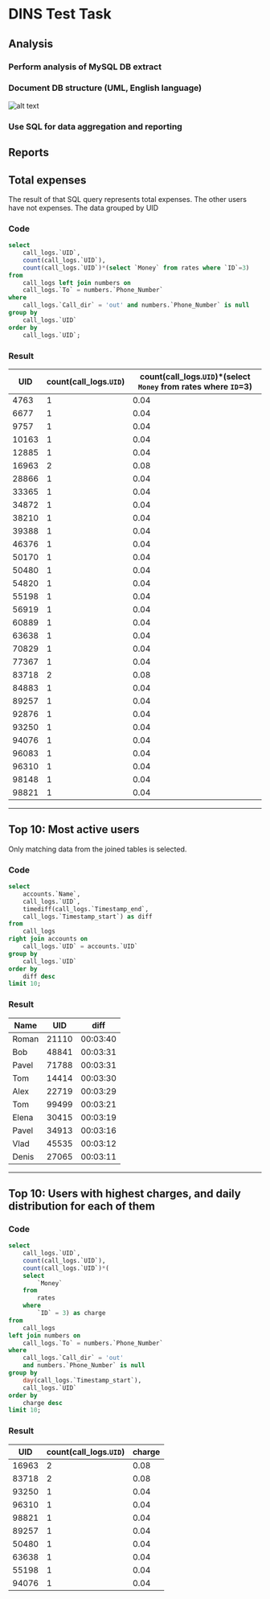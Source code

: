 # DINS Test Task

## Analysis

### Perform analysis of MySQL DB extract

### Document DB structure (UML, English language)
![alt text](test_task/UML_calls.png)
### Use SQL for data aggregation and reporting

## Reports

## Total expenses

The result of that SQL query represents total expenses. The other users have not expenses. The data grouped by UID 
### Code

```sql
select
    call_logs.`UID`,
    count(call_logs.`UID`),
    count(call_logs.`UID`)*(select `Money` from rates where `ID`=3)
from
    call_logs left join numbers on 
    call_logs.`To` = numbers.`Phone_Number`
where
    call_logs.`Call_dir` = 'out' and numbers.`Phone_Number` is null
group by
    call_logs.`UID`
order by
    call_logs.`UID`;
```

### Result

|UID|count(call_logs.`UID`)|count(call_logs.`UID`)*(select `Money` from rates where `ID`=3)|
|---|----------------------|---------------------------------------------------------------|
|4763|1|0.04|
|6677|1|0.04|
|9757|1|0.04|
|10163|1|0.04|
|12885|1|0.04|
|16963|2|0.08|
|28866|1|0.04|
|33365|1|0.04|
|34872|1|0.04|
|38210|1|0.04|
|39388|1|0.04|
|46376|1|0.04|
|50170|1|0.04|
|50480|1|0.04|
|54820|1|0.04|
|55198|1|0.04|
|56919|1|0.04|
|60889|1|0.04|
|63638|1|0.04|
|70829|1|0.04|
|77367|1|0.04|
|83718|2|0.08|
|84883|1|0.04|
|89257|1|0.04|
|92876|1|0.04|
|93250|1|0.04|
|94076|1|0.04|
|96083|1|0.04|
|96310|1|0.04|
|98148|1|0.04|
|98821|1|0.04|

---

## Top 10: Most active users
Only matching data from the joined tables is selected. 
### Code

```sql
select
    accounts.`Name`,
    call_logs.`UID`,
    timediff(call_logs.`Timestamp_end`,
    call_logs.`Timestamp_start`) as diff
from
    call_logs
right join accounts on
    call_logs.`UID` = accounts.`UID`
group by
    call_logs.`UID`
order by
    diff desc
limit 10;
```

### Result

|Name|UID|diff|
|----|---|----|
|Roman|21110|00:03:40|
|Bob|48841|00:03:31|
|Pavel|71788|00:03:31|
|Tom|14414|00:03:30|
|Alex|22719|00:03:29|
|Tom|99499|00:03:21|
|Elena|30415|00:03:19|
|Pavel|34913|00:03:16|
|Vlad|45535|00:03:12|
|Denis|27065|00:03:11|

---

## Top 10: Users with highest charges, and daily distribution for each of them

### Code

```sql
select
    call_logs.`UID`,
    count(call_logs.`UID`),
    count(call_logs.`UID`)*(
    select
        `Money`
    from
        rates
    where
        `ID` = 3) as charge
from
    call_logs
left join numbers on
    call_logs.`To` = numbers.`Phone_Number`
where
    call_logs.`Call_dir` = 'out'
    and numbers.`Phone_Number` is null
group by
    day(call_logs.`Timestamp_start`),
    call_logs.`UID`
order by
    charge desc
limit 10;
```

### Result

|UID|count(call_logs.`UID`)|charge|
|---|----------------------|------|
|16963|2|0.08|
|83718|2|0.08|
|93250|1|0.04|
|96310|1|0.04|
|98821|1|0.04|
|89257|1|0.04|
|50480|1|0.04|
|63638|1|0.04|
|55198|1|0.04|
|94076|1|0.04|
